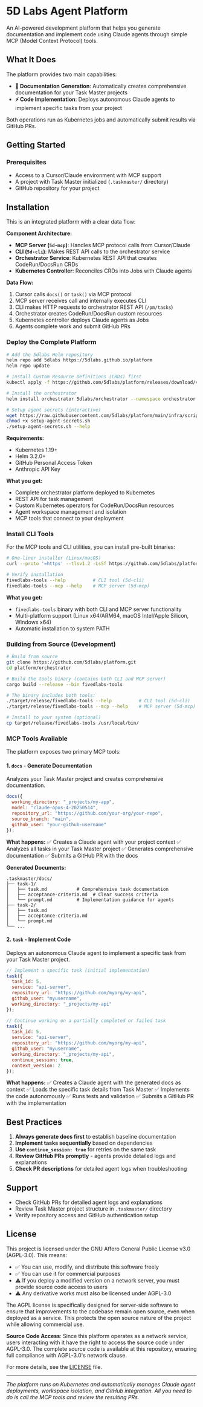 # 5D Labs Agent Platform

An AI-powered development platform that helps you generate documentation and implement code using Claude agents through simple MCP (Model Context Protocol) tools.

## What It Does

The platform provides two main capabilities:
- **📝 Documentation Generation**: Automatically creates comprehensive documentation for your Task Master projects
- **⚡ Code Implementation**: Deploys autonomous Claude agents to implement specific tasks from your project

Both operations run as Kubernetes jobs and automatically submit results via GitHub PRs.

## Getting Started

### Prerequisites
- Access to a Cursor/Claude environment with MCP support
- A project with Task Master initialized (`.taskmaster/` directory)
- GitHub repository for your project

## Installation

This is an integrated platform with a clear data flow:

**Component Architecture:**
- **MCP Server (`5d-mcp`)**: Handles MCP protocol calls from Cursor/Claude
- **CLI (`5d-cli`)**: Makes REST API calls to the orchestrator service
- **Orchestrator Service**: Kubernetes REST API that creates CodeRun/DocsRun CRDs
- **Kubernetes Controller**: Reconciles CRDs into Jobs with Claude agents

**Data Flow:**
1. Cursor calls `docs()` or `task()` via MCP protocol
2. MCP server receives call and internally executes CLI
3. CLI makes HTTP requests to orchestrator REST API (`/pm/tasks`)
4. Orchestrator creates CodeRun/DocsRun custom resources
5. Kubernetes controller deploys Claude agents as Jobs
6. Agents complete work and submit GitHub PRs

### Deploy the Complete Platform

```bash
# Add the 5dlabs Helm repository
helm repo add 5dlabs https://5dlabs.github.io/platform
helm repo update

# Install Custom Resource Definitions (CRDs) first
kubectl apply -f https://github.com/5dlabs/platform/releases/download/v0.0.2/platform-crds.yaml

# Install the orchestrator
helm install orchestrator 5dlabs/orchestrator --namespace orchestrator --create-namespace

# Setup agent secrets (interactive)
wget https://raw.githubusercontent.com/5dlabs/platform/main/infra/scripts/setup-agent-secrets.sh
chmod +x setup-agent-secrets.sh
./setup-agent-secrets.sh --help
```

**Requirements:**
- Kubernetes 1.19+
- Helm 3.2.0+
- GitHub Personal Access Token
- Anthropic API Key

**What you get:**
- Complete orchestrator platform deployed to Kubernetes
- REST API for task management
- Custom Kubernetes operators for CodeRun/DocsRun resources
- Agent workspace management and isolation
- MCP tools that connect to your deployment

### Install CLI Tools

For the MCP tools and CLI utilities, you can install pre-built binaries:

```bash
# One-liner installer (Linux/macOS)
curl --proto '=https' --tlsv1.2 -LsSf https://github.com/5dlabs/platform/releases/download/v0.0.2/fivedlabs-tools-installer.sh | sh

# Verify installation
fivedlabs-tools --help          # CLI tool (5d-cli)
fivedlabs-tools --mcp --help    # MCP server (5d-mcp)
```

**What you get:**
- `fivedlabs-tools` binary with both CLI and MCP server functionality
- Multi-platform support (Linux x64/ARM64, macOS Intel/Apple Silicon, Windows x64)
- Automatic installation to system PATH

### Building from Source (Development)

```bash
# Build from source
git clone https://github.com/5dlabs/platform.git
cd platform/orchestrator

# Build the tools binary (contains both CLI and MCP server)
cargo build --release --bin fivedlabs-tools

# The binary includes both tools:
./target/release/fivedlabs-tools --help          # CLI tool (5d-cli)
./target/release/fivedlabs-tools --mcp --help    # MCP server (5d-mcp)

# Install to your system (optional)
cp target/release/fivedlabs-tools /usr/local/bin/
```

### MCP Tools Available

The platform exposes two primary MCP tools:

#### 1. `docs` - Generate Documentation
Analyzes your Task Master project and creates comprehensive documentation.

```javascript
docs({
  working_directory: "_projects/my-app",
  model: "claude-opus-4-20250514",
  repository_url: "https://github.com/your-org/your-repo",
  source_branch: "main",
  github_user: "your-github-username"
});
```

**What happens:**
✅ Creates a Claude agent with your project context
✅ Analyzes all tasks in your Task Master project
✅ Generates comprehensive documentation
✅ Submits a GitHub PR with the docs

**Generated Documents:**
```
.taskmaster/docs/
├── task-1/
│   ├── task.md           # Comprehensive task documentation
│   ├── acceptance-criteria.md  # Clear success criteria
│   └── prompt.md         # Implementation guidance for agents
├── task-2/
│   ├── task.md
│   ├── acceptance-criteria.md
│   └── prompt.md
└── ...
```

#### 2. `task` - Implement Code
Deploys an autonomous Claude agent to implement a specific task from your Task Master project.

```javascript
// Implement a specific task (initial implementation)
task({
  task_id: 5,
  service: "api-server",
  repository_url: "https://github.com/myorg/my-api",
  github_user: "myusername",
  working_directory: "_projects/my-api"
});

// Continue working on a partially completed or failed task
task({
  task_id: 5,
  service: "api-server",
  repository_url: "https://github.com/myorg/my-api",
  github_user: "myusername",
  working_directory: "_projects/my-api",
  continue_session: true,
  context_version: 2
});
```

**What happens:**
✅ Creates a Claude agent with the generated docs as context
✅ Loads the specific task details from Task Master
✅ Implements the code autonomously
✅ Runs tests and validation
✅ Submits a GitHub PR with the implementation

## Best Practices

1. **Always generate docs first** to establish baseline documentation
2. **Implement tasks sequentially** based on dependencies
3. **Use `continue_session: true`** for retries on the same task
4. **Review GitHub PRs promptly** - agents provide detailed logs and explanations
5. **Check PR descriptions** for detailed agent logs when troubleshooting

## Support

- Check GitHub PRs for detailed agent logs and explanations
- Review Task Master project structure in `.taskmaster/` directory
- Verify repository access and GitHub authentication setup

## License

This project is licensed under the GNU Affero General Public License v3.0 (AGPL-3.0). This means:

- ✅ You can use, modify, and distribute this software freely
- ✅ You can use it for commercial purposes
- ⚠️ If you deploy a modified version on a network server, you must provide source code access to users
- ⚠️ Any derivative works must also be licensed under AGPL-3.0

The AGPL license is specifically designed for server-side software to ensure that improvements to the codebase remain open source, even when deployed as a service. This protects the open source nature of the project while allowing commercial use.

**Source Code Access**: Since this platform operates as a network service, users interacting with it have the right to access the source code under AGPL-3.0. The complete source code is available at this repository, ensuring full compliance with AGPL-3.0's network clause.

For more details, see the [LICENSE](LICENSE) file.

---

*The platform runs on Kubernetes and automatically manages Claude agent deployments, workspace isolation, and GitHub integration. All you need to do is call the MCP tools and review the resulting PRs.*

